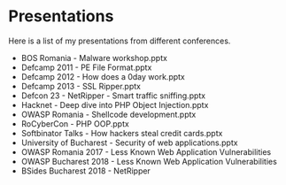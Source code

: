 # Presentations

Here is a list of my presentations from different conferences.

- BOS Romania - Malware workshop.pptx 
- Defcamp 2011 - PE File Format.pptx 
- Defcamp 2012 - How does a 0day work.pptx 
- Defcamp 2013 - SSL Ripper.pptx 
- Defcon 23 - NetRipper - Smart traffic sniffing.pptx 
- Hacknet - Deep dive into PHP Object Injection.pptx 
- OWASP Romania - Shellcode development.pptx 
- RoCyberCon - PHP OOP.pptx 
- Softbinator Talks - How hackers steal credit cards.pptx 
- University of Bucharest - Security of web applications.pptx 
- OWASP Romania 2017 - Less Known Web Application Vulnerabilities 
- OWASP Bucharest 2018 - Less Known Web Application Vulnerabilities 
- BSides Bucharest 2018 - NetRipper
